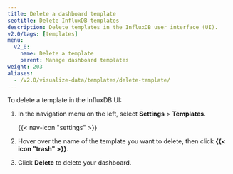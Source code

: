 ```yaml
---
title: Delete a dashboard template
seotitle: Delete InfluxDB templates
description: Delete templates in the InfluxDB user interface (UI).
v2.0/tags: [templates]
menu:
  v2_0:
    name: Delete a template
    parent: Manage dashboard templates
weight: 203
aliases:
  - /v2.0/visualize-data/templates/delete-template/
---
```


To delete a template in the InfluxDB UI:

1. In the navigation menu on the left, select **Settings** > **Templates**.

    {{< nav-icon "settings" >}}

3. Hover over the name of the template you want to delete, then click **{{< icon "trash" >}}**.    
3. Click **Delete** to delete your dashboard.
